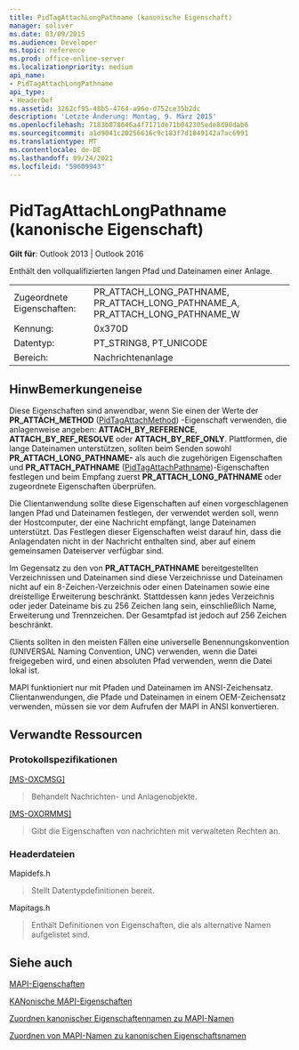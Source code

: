 ```yaml
---
title: PidTagAttachLongPathname (kanonische Eigenschaft)
manager: soliver
ms.date: 03/09/2015
ms.audience: Developer
ms.topic: reference
ms.prod: office-online-server
ms.localizationpriority: medium
api_name:
- PidTagAttachLongPathname
api_type:
- HeaderDef
ms.assetid: 3262cf95-48b5-4764-a96e-d752ce35b2dc
description: 'Letzte Änderung: Montag, 9. März 2015'
ms.openlocfilehash: 7183b878646a4f7171de71b042305ede8d90dab6
ms.sourcegitcommit: a1d9041c20256616c9c183f7d1049142a7ac6991
ms.translationtype: MT
ms.contentlocale: de-DE
ms.lasthandoff: 09/24/2021
ms.locfileid: "59609943"
---
```

# <a name="pidtagattachlongpathname-canonical-property"></a>PidTagAttachLongPathname (kanonische Eigenschaft)

  
  
**Gilt für**: Outlook 2013 | Outlook 2016 
  
Enthält den vollqualifizierten langen Pfad und Dateinamen einer Anlage. 
  
|||
|:-----|:-----|
|Zugeordnete Eigenschaften:  <br/> |PR_ATTACH_LONG_PATHNAME, PR_ATTACH_LONG_PATHNAME_A, PR_ATTACH_LONG_PATHNAME_W  <br/> |
|Kennung:  <br/> |0x370D  <br/> |
|Datentyp:  <br/> |PT_STRING8, PT_UNICODE  <br/> |
|Bereich:  <br/> |Nachrichtenanlage  <br/> |
   
## <a name="remarks"></a>HinwBemerkungeneise

Diese Eigenschaften sind anwendbar, wenn Sie einen der Werte der **PR_ATTACH_METHOD** ([PidTagAttachMethod](pidtagattachmethod-canonical-property.md)) -Eigenschaft verwenden, die anlagenweise angeben: **ATTACH_BY_REFERENCE**, **ATTACH_BY_REF_RESOLVE** oder **ATTACH_BY_REF_ONLY**. Plattformen, die lange Dateinamen unterstützen, sollten beim Senden sowohl **PR_ATTACH_LONG_PATHNAME-** als auch die zugehörigen Eigenschaften und **PR_ATTACH_PATHNAME** ([PidTagAttachPathname](pidtagattachpathname-canonical-property.md))-Eigenschaften festlegen und beim Empfang zuerst **PR_ATTACH_LONG_PATHNAME** oder zugeordnete Eigenschaften überprüfen. 
  
Die Clientanwendung sollte diese Eigenschaften auf einen vorgeschlagenen langen Pfad und Dateinamen festlegen, der verwendet werden soll, wenn der Hostcomputer, der eine Nachricht empfängt, lange Dateinamen unterstützt. Das Festlegen dieser Eigenschaften weist darauf hin, dass die Anlagendaten nicht in der Nachricht enthalten sind, aber auf einem gemeinsamen Dateiserver verfügbar sind. 
  
Im Gegensatz zu den von **PR_ATTACH_PATHNAME** bereitgestellten Verzeichnissen und Dateinamen sind diese Verzeichnisse und Dateinamen nicht auf ein 8-Zeichen-Verzeichnis oder einen Dateinamen sowie eine dreistellige Erweiterung beschränkt. Stattdessen kann jedes Verzeichnis oder jeder Dateiname bis zu 256 Zeichen lang sein, einschließlich Name, Erweiterung und Trennzeichen. Der Gesamtpfad ist jedoch auf 256 Zeichen beschränkt. 
  
Clients sollten in den meisten Fällen eine universelle Benennungskonvention (UNIVERSAL Naming Convention, UNC) verwenden, wenn die Datei freigegeben wird, und einen absoluten Pfad verwenden, wenn die Datei lokal ist.
  
MAPI funktioniert nur mit Pfaden und Dateinamen im ANSI-Zeichensatz. Clientanwendungen, die Pfade und Dateinamen in einem OEM-Zeichensatz verwenden, müssen sie vor dem Aufrufen der MAPI in ANSI konvertieren. 
  
## <a name="related-resources"></a>Verwandte Ressourcen

### <a name="protocol-specifications"></a>Protokollspezifikationen

[[MS-OXCMSG]](https://msdn.microsoft.com/library/7fd7ec40-deec-4c06-9493-1bc06b349682%28Office.15%29.aspx)
  
> Behandelt Nachrichten- und Anlagenobjekte.
    
[[MS-OXORMMS]](https://msdn.microsoft.com/library/a121dda4-48f3-41f8-b12f-170f533038bb%28Office.15%29.aspx)
  
> Gibt die Eigenschaften von nachrichten mit verwalteten Rechten an.
    
### <a name="header-files"></a>Headerdateien

Mapidefs.h
  
> Stellt Datentypdefinitionen bereit.
    
Mapitags.h
  
> Enthält Definitionen von Eigenschaften, die als alternative Namen aufgelistet sind.
    
## <a name="see-also"></a>Siehe auch



[MAPI-Eigenschaften](mapi-properties.md)
  
[KANonische MAPI-Eigenschaften](mapi-canonical-properties.md)
  
[Zuordnen kanonischer Eigenschaftennamen zu MAPI-Namen](mapping-canonical-property-names-to-mapi-names.md)
  
[Zuordnen von MAPI-Namen zu kanonischen Eigenschaftsnamen](mapping-mapi-names-to-canonical-property-names.md)

